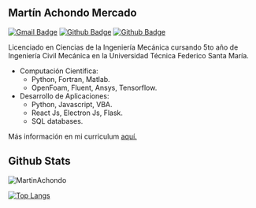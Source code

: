 
<h2>Martín Achondo Mercado</h2>

[![Gmail Badge](https://img.shields.io/badge/-martin.achondom@gmail.com-c14438?style=flat&logo=Gmail&logoColor=white&link=mailto:martin.achondom@gmail.com)](mailto:martin.achondom@gmail.com) [![Github Badge](https://img.shields.io/badge/-MartinAchondo-grey?style=flat&logo=github&logoColor=white&link=https://github.com/MartinAchondo/)](https://www.github.com/MartinAchondo/) [![Github Badge](https://img.shields.io/badge/-@martin_achondo-grey?style=flat&logo=instagram&logoColor=pink&link=https://www.instagram.com/martin_achondo/)](https://www.instagram.com/martin_achondo/)

Licenciado en Ciencias de la Ingeniería Mecánica cursando 5to año de Ingeniería Civil Mecánica en la Universidad Técnica Federico Santa María.

<ul>
  <li> Computación Científica: 
    <ul>
      <li> Python, Fortran, Matlab.
      <li> OpenFoam, Fluent, Ansys, Tensorflow.
    </ul>
<li> Desarrollo de Aplicaciones: 
    <ul>
      <li> Python, Javascript, VBA.
      <li> React Js, Electron Js, Flask.
      <li> SQL databases.
    </ul> 
</ul>

<p align='left'> Más información en mi curriculum <a href='https://github.com/MartinAchondo/MartinAchondo/blob/main/CV.pdf' target=_blank><u>aquí</u>.</a></p>

## Github Stats

<p align=left> <img src=https://komarev.com/ghpvc/?username=MartinAchondo alt=MartinAchondo /> </p>

<!--[![Github stats](https://github-readme-stats.vercel.app/api?username=MartinAchondo&theme=tokyonight&include_all_commits=true)
](https://github.com/MartinAchondo/github-readme-stats)-->
[![Top Langs](https://github-readme-stats.vercel.app/api/top-langs/?username=MartinAchondo&layout=compact&theme=tokyonight&langs_count=4)
](https://github.com/MartinAchondo/github-readme-stats)

 
